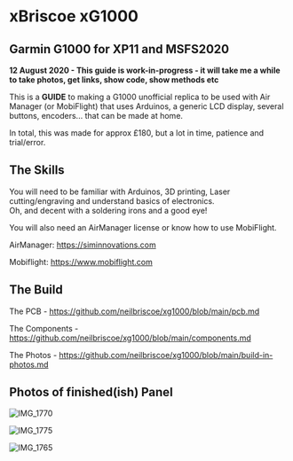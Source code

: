 # xBriscoe xG1000
## Garmin G1000 for XP11 and MSFS2020

**12 August 2020 - This guide is work-in-progress - it will take me a while to take photos, get links, show code, show methods etc**

This is a **GUIDE** to making a G1000 unofficial replica to be used with Air Manager (or MobiFlight) that uses Arduinos, a generic LCD display, several buttons, encoders... that can be made at home.

In total, this was made for approx £180, but a lot in time, patience and trial/error.

## The Skills 

You will need to be familiar with Arduinos, 3D printing, Laser cutting/engraving and understand basics of electronics.  
Oh, and decent with a soldering irons and a good eye!  

You will also need an AirManager license or know how to use MobiFlight.

  AirManager: https://siminnovations.com 
  
  Mobiflight: https://www.mobiflight.com 
  
## The Build

The PCB - https://github.com/neilbriscoe/xg1000/blob/main/pcb.md

The Components - https://github.com/neilbriscoe/xg1000/blob/main/components.md

The Photos - https://github.com/neilbriscoe/xg1000/blob/main/build-in-photos.md


## Photos of finished(ish) Panel

![IMG_1770](https://user-images.githubusercontent.com/19530895/129239518-74699868-0113-4f7f-abd7-464da517ae41.jpg)

![IMG_1775](https://user-images.githubusercontent.com/19530895/129239596-d011f891-6c47-4c06-9012-4760f962f209.jpg)

![IMG_1765](https://user-images.githubusercontent.com/19530895/129239606-7f5cf42c-3a83-45d1-9912-76999d12afe8.jpg)


